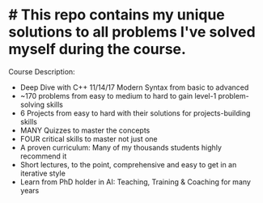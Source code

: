 # # This repo contains my unique solutions to all problems I've solved myself during the course. 

Course Description:
- Deep Dive with C++ 11/14/17 Modern Syntax from basic to advanced
- ~170 problems from easy to medium to hard to gain level-1 problem-solving skills
- 6 Projects from easy to hard with their solutions for projects-building skills
- MANY Quizzes to master the concepts
- FOUR critical skills to master not just one
- A proven curriculum: Many of my thousands students highly recommend it
- Short lectures, to the point, comprehensive and easy to get in an iterative style
- Learn from PhD holder in AI: Teaching, Training & Coaching for many years
